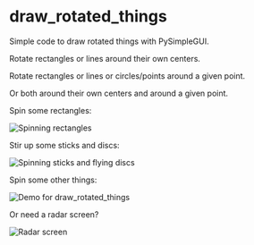 # draw_rotated_things
Simple code to draw rotated things with PySimpleGUI.


Rotate rectangles or lines around their own centers.

Rotate rectangles or lines or circles/points around a given point.

Or both around their own centers and around a given point.


Spin some rectangles:

![Spinning rectangles](https://user-images.githubusercontent.com/86873213/126737915-ac33a300-03c5-433e-94d0-f079cc357b8f.gif)

Stir up some sticks and discs:

![Spinning sticks and flying discs](https://user-images.githubusercontent.com/86873213/126855796-f6f1f9c5-b294-46b4-aee5-1cc55299eaae.gif)

Spin some other things:

![Demo for draw_rotated_things](https://user-images.githubusercontent.com/86873213/126593953-aa3df8fd-531f-4710-a9eb-5c784b376ea7.gif)

Or need a radar screen?

![Radar screen](https://user-images.githubusercontent.com/86873213/126887024-e2dbe3b8-3687-434b-b0f9-abbaf380d335.gif)
